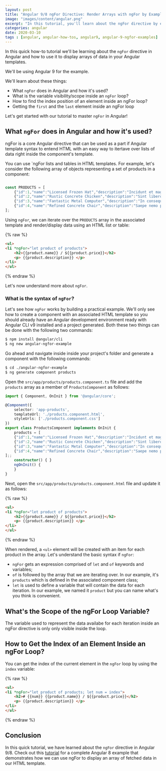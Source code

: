 ```yaml
---
layout: post
title: "Angular 9/8 ngFor Directive: Render Arrays with ngFor by Example"
image: "images/content/angular.png"
excerpt: "In this tutorial, you'll learn about the ngFor directive by example in Angular 9" 
categories: angular
date: 2020-03-10
tags : [angular, angular-how-tos, angular9, angular-9-ngfor-examples]
---
```


In this quick how-to tutorial we'll be learning about the  `ngFor`  directive in Angular and how to use it to display arrays of data in your Angular templates.

We'll be using Angular 9 for the example.

We'll learn about these things:
 
-   What  `ngFor`  does in Angular and how it's used?
-   What is the variable visibility/scope inside an `ngFor` loop?
-   How to find the index position of an element inside an ngFor loop?
-   Getting the  `first`  and the  `last`  element inside an ngFor loop



Let's get started with our tutorial to master  `ngFor`  in Angular! 


## What  `ngFor`  does in Angular and how it's used?

ngFor is a core Angular directive that can be used as a part if Angular template syntax to entend HTML with an easy way to itertave over lists of data right inside the component's template.
  
You can use `ngFor lists and tables in HTML templates. For example, let's consider the following array of objects representing a set of products in a component:

```ts

const PRODUCTS = [
	{"id":1,"name":"Licensed Frozen Hat","description":"Incidunt et magni","price":"170.00","quantity":56840},
	{"id":2,"name":"Rustic Concrete Chicken","description":"Sint libero mollitia","price":"302.00","quantity":9358},
	{"id":3,"name":"Fantastic Metal Computer","description":"In consequuntur cupiditat","price":"279.00","quantity":90316},
	{"id":4,"name":"Refined Concrete Chair","description":"Saepe nemo praesentium","price":"760.00","quantity":5899}
];
```

Using `ngFor`, we can iterate over the `PRODUCTS` array in the associated template and render/display data using an HTML list or table:

{% raw %}
```html
<ul>
<li *ngFor="let product of products">
	<h2>{{product.name}} / ${{product.price}}</h2>
	<p> {{product.description}} </p>
</li>
</ul>
```
{% endraw %}

Let's now understand more about `ngFor`.

### What is the syntax of `ngFor`?

Let's see how  `ngFor` works by building a practical example. We'll only see how to create a component with an associated HTML template so you should already have an Angular development environment ready with Angular CLI v9 installed and a project generated. Both these two things can be done with the following two commands:

```bash
$ npm install @angular/cli
$ ng new angular-ngfor-example
```

Go ahead and navigate inside inside your project's folder and generate a component with the following commands:

```bash
$ cd ./angular-ngfor-example
$ ng generate component products 
```

Open the `src/app/products/products.component.ts` file and add the `products` array as a member of `ProductsComponent` as follows:

```ts
import { Component, OnInit } from '@angular/core';  

@Component({  
	selector: 'app-products',  
	templateUrl: './products.component.html',  
	styleUrls: ['./products.component.css']  
})  
export class ProductsComponent implements OnInit {
	products = [
	{"id":1,"name":"Licensed Frozen Hat","description":"Incidunt et magni","price":"170.00","quantity":56840},
	{"id":2,"name":"Rustic Concrete Chicken","description":"Sint libero mollitia","price":"302.00","quantity":9358},
	{"id":3,"name":"Fantastic Metal Computer","description":"In consequuntur cupiditat","price":"279.00","quantity":90316},
	{"id":4,"name":"Refined Concrete Chair","description":"Saepe nemo praesentium","price":"760.00","quantity":5899}
];;
	constructor() { }
	ngOnInit() {
	}
}
```

Next, open the `src/app/products/products.component.html` file and update it as follows:

{% raw %}
```html
<ul>
<li *ngFor="let product of products">
	<h2>{{product.name}} / ${{product.price}}</h2>
	<p> {{product.description}} </p>
</li>
</ul>
```
{% endraw %}

When rendered, a `<ul>` element will be created with an item for each product in the array.  Let's understand the basic syntax if  `ngFor`:

-  `ngFor`  gets an expression comprised of `let` and `of` keywords and variables;
- `of` is followed by the array that we are iterating over. In our example, it's `products` which is defined in the associated component class;
- `let` is used to define a variable that will contain the data for each iteration. In our example, we named it `product` but you can name what's you think is convenient.

## What's the Scope of the ngFor Loop Variable? 

The variable used to represent the data availabe for each iteration inside an ngFor directive is only  only visible inside the loop.

## How to Get the Index of an Element Inside an ngFor Loop? 

You can get the index of the current element in the `ngFor` loop by using the  `index`  variable:


{% raw %}
```html
<ul>
<li *ngFor="let product of products; let num = index">
	<h2># {{num}} {{product.name}} / ${{product.price}}</h2>
	<p> {{product.description}} </p>
</li>
</ul>
```
{% endraw %}


## Conclusion

In this quick tutorial, we have learned about the `ngFor` directive in Angular 9/8. Check out this [tutorial](https://www.techiediaries.com/html-tutorial) for a complete Angular 8 example that demonstrates how we can use ngFor to display an array of fetched data in our HTML template.
